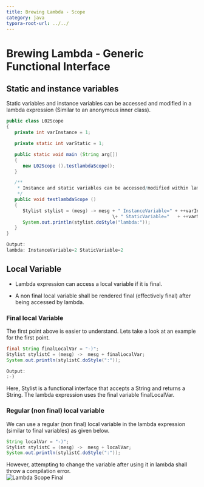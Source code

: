 ```yaml
---
title: Brewing Lambda - Scope  
category: java
typora-root-url: ../../
---
```



# Brewing Lambda - Generic Functional Interface  

## Static and instance variables

Static variables and instance variables can be accessed and modified in a lambda expression (Similar to an anonymous inner class).
```java
public class L02Scope  
{  
   private int varInstance = 1;  

   private static int varStatic = 1;  

   public static void main (String arg[])  
   {        
      new L02Scope ().testlambdaScope();  
   }  

   /**  
    * Instance and static variables can be accessed/modified within lambda  
    */  
   public void testlambdaScope ()  
   {  
      Stylist stylist = (mesg) -> mesg + " InstanceVariable=" + ++varInstance   
                                       \+ " StaticVariable="   + ++varStatic;  
      System.out.println(stylist.doStyle("lambda:"));  
   }  
}
```
```java
Output:  
lambda: InstanceVariable=2 StaticVariable=2  

```

## Local Variable

*   Lambda expression can access a local variable if it is final.  

*   A non final local variable shall be rendered final (effectively final) after being accessed by lambda.

### Final local Variable  

The first point above is easier to understand. Lets take a look at an example for the first point.  
```java
final String finalLocalVar = "-)";  
Stylist stylistC = (mesg) ->  mesg + finalLocalVar;  
System.out.println(stylistC.doStyle(":"));  

```
```java
Output:  
:-)
```
Here, Stylist is a functional interface that accepts a String and returns a String. The lambda expression uses the final variable finalLocalVar.  

### Regular (non final) local variable  

We can use a regular (non final) local variable in the lambda expression (similar to final variables) as given below.  
```java
String localVar = "-)";  
Stylist stylistC = (mesg) ->  mesg + localVar;  
System.out.println(stylistC.doStyle(":"));
```
However, attempting to change the variable after using it in lambda shall throw a compilation error.  
![Lambda Scope Final](https://blogs.oracle.com/brewing-tests/resource/images/LambdaScopeFinal.jpg)
